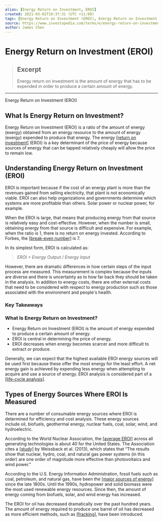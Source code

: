 ```yaml
---
alias: [Energy Return on Investment, EROI]
created: 2021-03-02T19:37:31 (UTC +11:00)
tags: [Energy Return on Investment (EROI), Energy Return on Investment (EROI)]
source: https://www.investopedia.com/terms/e/energy-return-on-investment.asp
author: James Chen
---
```


# Energy Return on Investment (EROI)

> ## Excerpt
> Energy return on investment is the amount of energy that has to be expended in order to produce a certain amount of energy.

---

Energy Return on Investment (EROI)
## What Is Energy Return on Investment?

Energy Return on Investment (EROI) is a ratio of the amount of energy (exergy) obtained from an energy resource to the amount of energy (exergy) expended to produce that energy. The energy [[return on investment]](https://www.investopedia.com/terms/r/returnoninvestment.asp) (EROI) is a key determinant of the price of energy because sources of energy that can be tapped relatively cheaply will allow the price to remain low.

## Understanding Energy Return on Investment (EROI)

EROI is important because if the cost of an energy plant is more than the revenues gained from selling electricity, that plant is not economically viable. EROI can also help organizations and governments determine which systems are more profitable than others. Solar power or nuclear power, for example.

When the EROI is large, that means that producing energy from that source is relatively easy and cost-effective. However, when the number is small, obtaining energy from that source is difficult and expensive. For example, when the ratio is 1, there is no return on energy invested. According to Forbes, the [[break-even number]](https://www.forbes.com/sites/jamesconca/2015/02/11/eroi-a-tool-to-predict-the-best-energy-mix/#4bcf4707a027) is 7.

In its simplest form, EROI is calculated as:

> _EROI = Energy Output / Energy Input_ 

However, there are dramatic differences in how certain steps of the input process are measured. This measurement is complex because the inputs are diverse and there is uncertainty as to how far back they should be taken in the analysis. In addition to energy costs, there are other external costs that need to be considered with respect to energy production such as those associated with the environment and people's health.

### Key Takeaways

### What Is Energy Return on Investment?

-   Energy Return on Investment (EROI) is the amount of energy expended to produce a certain amount of energy.
-   EROI is central in determining the price of energy.
-   EROI decreases when energy becomes scarcer and more difficult to extract or produce.

Generally, we can expect that the highest available EROI energy sources will be used first because these offer the most energy for the least effort. A net energy gain is achieved by expending less energy when attempting to acquire and use a source of energy. EROI analysis is considered part of a [[life-cycle analysis]](https://www.investopedia.com/terms/i/industrylifecycleanalysis.asp).

## Types of Energy Sources Where EROI Is Measured

There are a number of consumable energy sources where EROI is determined for efficiency and cost analysis. These energy sources include oil, biofuels, geothermal energy, nuclear fuels, coal, solar, wind, and hydroelectric.

According to the World Nuclear Association, the [[average EROI]](https://www.world-nuclear.org/information-library/energy-and-the-environment/energy-return-on-investment.aspx) across all generating technologies is about 40 for the United States. The Association cites a [[study]](https://www.sciencedirect.com/science/article/abs/pii/S0360544213000492) by Weissback et al. (2013), which states that “The results show that nuclear, hydro, coal, and natural gas power systems (in this order) are one order of magnitude more effective than photovoltaics and wind power." 

According to the U.S. Energy Information Administration, fossil fuels such as coal, petroleum, and natural gas, have been the [[major sources of energy]](https://www.eia.gov/energyexplained/renewable-sources/) since the late 1800s. Until the 1990s, hydropower and solid biomass were the most used renewable energy resources. Since then, the amount of energy coming from biofuels, solar, and wind energy has increased.

The EROI for oil has decreased dramatically over the past hundred years. The amount of energy required to produce one barrel of oil has decreased as more efficient methods, such as [[fracking]](https://www.investopedia.com/terms/f/fracking.asp), have been introduced.
